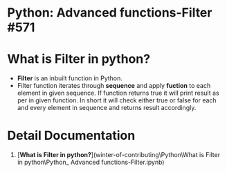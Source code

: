 # Python: Advanced functions-Filter #571
# What is Filter in python?
- **Filter** is an inbuilt function in Python.
- Filter function iterates through **sequence** and apply **fuction** to each element in given sequence. If function returns true it will print result as per in given function. In short it will check either true or false for each and every element in sequence and returns result accordingly.

# Detail Documentation
1. [**What is Filter in python?**](winter-of-contributing\Python\What is Filter in python\Python_ Advanced functions-Filter.ipynb)

